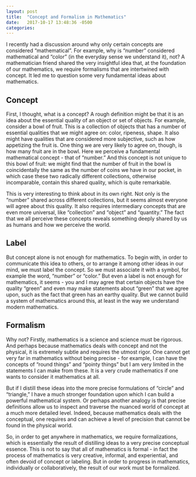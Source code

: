 ```yaml
---
layout: post
title:  "Concept and Formalism in Mathematics"
date:   2017-10-17 13:48:36 -0500
categories: 
---
```


I recently had a discussion around why only certain concepts are considered “mathematical”. For example, why is “number” considered mathematical and “color” (in the everyday sense we understand it), not? A mathematician friend shared the very insightful idea that, at the foundation of our mathematics, we require formalisms that are intertwined with concept. It led me to question some very fundamental ideas about mathematics.

## Concept

First, I thought, what is a concept? A rough definition might be that it is an idea about the essential quality of an object or set of objects. For example, consider a bowl of fruit. This is a collection of objects that has a number of essential qualities that we might agree on: color, ripeness, shape. It also might have qualities that are considered more subjective, such as how appetizing the fruit is. One thing we are very likely to agree on, though, is how many fruit are in the bowl. Here we perceive a fundamental mathematical concept - that of “number.” And this concept is not unique to this bowl of fruit: we might find that the number of fruit in the bowl is coincidentally the same as the number of coins we have in our pocket, in which case these two radically different collections, otherwise incomparable, contain this shared quality, which is quite remarkable.

This is very interesting to think about in its own right. Not only is the “number” shared across different collections, but it seems almost everyone will agree about this quality. It also requires intermediary concepts that are even more universal, like “collection” and “object” and “quantity.” The fact that we all perceive these concepts reveals something deeply shared by us as humans and how we perceive the world.

## Label

But concept alone is not enough for mathematics. To begin with, in order to communicate this idea to others, or to arrange it among other ideas in our mind, we must label the concept. So we must associate it with a symbol, for example the word, “number” or “color.” But even a label is not enough for mathematics, it seems - you and I may agree that certain objects have the quality “green” and even may make statements about “green” that we agree upon, such as the fact that green has an earthy quality. But we cannot build a system of mathematics around this, at least in the way we understand modern mathematics.

## Formalism

Why not? Firstly, mathematics is a science and science must be rigorous. And perhaps because mathematics deals with concept and not the physical, it is extremely subtle and requires the utmost rigor. One cannot get very far in mathematics without being precise - for example, I can have the concepts of “round things” and “pointy things” but I am very limited in the statements I can make from these. It is a very crude mathematics if one wants to consider it mathematics at all. 

But if I distill these ideas into the more precise formulations of “circle” and “triangle,” I have a much stronger foundation upon which I can build a powerful mathematical system. Or perhaps another analogy is that precise definitions allow us to inspect and traverse the nuanced world of concept at a much more detailed level. Indeed, because mathematics deals with the conceptual, one requires and can achieve a level of precision that cannot be found in the physical world. 

So, in order to get anywhere in mathematics, we require formalizations, which is essentially the result of distilling ideas to a very precise conceptual essence. This is not to say that all of mathematics is formal - in fact the process of mathematics is very creative, informal, and experiential, and often devoid of concept or labeling. But in order to progress in mathematics, individually or collaboratively, the result of our work must be formalized.
